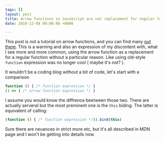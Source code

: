 ```yaml
---
tags: []
layout: post
title: Arrow functions in JavaScript are not replacement for regular functions
date: 2019-12-08 00:00:00 +0000

---
```

This post is not a tutorial on arrow functions, and you can find many [out there](https://developer.mozilla.org/en-US/docs/Web/JavaScript/Reference/Functions/Arrow_functions). This is a warning and also an expression of my discontent with, what I see more and more common, using the arrow function as a replacement for a regular function without a particular reason. Like using old-style `function` expression was no longer cool ( maybe it's not? ).

It wouldn't be a coding blog without a bit of code, let's start with a comparison

```javascript
function () { /* function expression */ } 
() => { /* arrow function expression */ }
```

I assume you would know the diffrence beetween those two. There are actually serveral but the most preminent one is the `this` biding. The latter is equivalent of calling: 

```javascript 
(function () { /* function expression */)).bind(this)
```

Sure there are neuances in strict more etc, but it's all described in MDN page and I won't be getting into details now. 